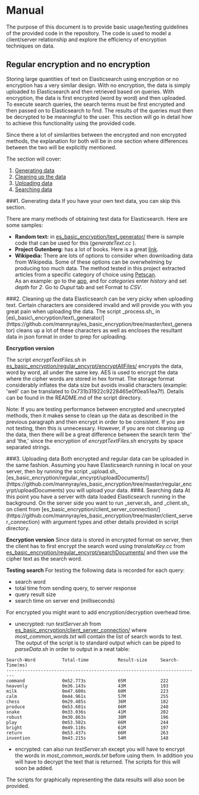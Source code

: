 # Manual
The purpose of this document is to provide basic usage/testing guidelines of the provided code in the repository. The code is used to model a client/server relationship and explore the efficiency of encryption techniques on data.


## Regular encryption and no encryption
Storing large quantities of text on Elasticsearch using encryption or no encryption has a very similar design. With no encryption, the data is simply uploaded to Elasticsearch and then retrieved based on queries. With encryption, the data is first encrypted (word by word) and then uploaded. To execute search queries, the search terms must be first encrypted and then passed on to Elasticsearch to find. The results of the queries must then be decrypted to be meaningful to the user. This section will go in detail how to achieve this functionality using the provided code.

Since there a lot of similarities between the encrypted and non encrypted methods, the explanation for both will be in one section where differences between the two will be explicitly mentioned.

The section will cover:


1. [Generating data](#gd)
2. [Cleaning up the data](#cutd)
3. [Uploading data](#ud)
4. [Searching data](#sd)

<a name="gd">
###1. Generating data
</a>
If you have your own text data, you can skip this section.

There are many methods of obtaining test data for Elasticsearch. Here are some samples:
* **Random text:** in [es\_basic\_encryption/text\_generator/](https://github.com/mannyray/es_basic_encryption/tree/master/text_generator) there is sample code that can be used for this (_generateText.cc_ ). 
* **Project Gutenberg:** has a lot of books. Here is a great [link](https://www.gutenberg.org/wiki/Gutenberg:The_CD_and_DVD_Project).
* **Wikipedia:** There are lots of options to consider when downloading data from Wikipedia. Some of these options can be overwhelming by producing too much data. The method tested in this project extracted articles from a specific category of choice using [Petscan](https://meta.wikimedia.org/wiki/PetScan/en).  
As an example: go to the [app](https://petscan.wmflabs.org/), and for _categories_ enter _history_ and set _depth_ for _2_. Go to _Ouput_ tab and set Format to _CSV_.

<a name="cutd">
###2. Cleaning up the data
</a>
Elasticsearch can be very picky when uploading text. Certain characters are considered invalid and will provide you with you great pain when uploading the data. The script _process.sh_ in [es\_basic\_encryption/text\_generator/](https://github.com/mannyray/es_basic_encryption/tree/master/text_generator) cleans up a lot of these characters as well as encloses the resultant data in json format in order to prep for uploading.


**Encryption version**

The script _encryptTextFiles.sh_ in [es_basic_encryption/regular_encyrpt/encryptAllFiles/](https://github.com/mannyray/es_basic_encryption/tree/master/regular_encyrpt/encryptAllFiles) encrypts the data, word by word, all under the same key. AES is used to encrypt the data where the cipher words are stored in hex format. The storage format considerably inflates the data size but avoids invalid characters (example: 'well' can be translated to 0x731b31922c9228465e0f0ea51ea7f). Details can be found in the README.md of the script directory. 


Note: If you are testing performance between encrypted and unecrypted methods, then it makes sense to clean up the data as described in the previous paragraph and then encrypt in order to be consistent. If you are not testing, then this is unnecessary. However, if you are not cleaning up the data, then there will be a great difference between the search term 'the' and 'the,' since the encryption of _encryptTextFiles.sh_ encrypts by space separated strings.


<a name="ud">
###3. Uploading data
</a>
Both encrypted and regular data can be uploaded in the same fashion. Assuming you have Elasticsearch running in local on your server, then by running the script _upload.sh_ [es_basic_encryption/regular_encyrpt/uploadDocuments/](https://github.com/mannyray/es_basic_encryption/tree/master/regular_encyrpt/uploadDocuments) you will upload your data.


<a name="sd">
###4. Searching data
</a>
At this point you have a server with data loaded Elasticsearch running in the background. On the server side you want to run _server.sh_ and _client.sh_ on client from [es_basic_encryption/client_server_connection/](https://github.com/mannyray/es_basic_encryption/tree/master/client_server_connection) with argument types and other details provided in script directory.

**Encryption version**
Since data is stored in encrypted format on server, then the client has to first encrypt the search word using _translateKey.cc_ from [es_basic_encryption/regular_encyrpt/searchDocuments/](https://github.com/mannyray/es_basic_encryption/tree/master/regular_encyrpt/searchDocuments) and then use the cipher text as the search word.

**Testing search**
For testing the following data is recorded for each query:
* search word
* total time from sending query, to server response
* query result size
* search time on server end (milliseconds) 

For encrypted you might want to add encryption/decryption overhead time.

* unecrypted: run _testServer.sh_ from [es_basic_encryption/client_server_connection/](https://github.com/mannyray/es_basic_encryption/tree/master/client_server_connection) where _most\_common\_words.txt_ will contain the list of search words to test. The output of the script is to standard output which can be piped to _parseData.sh_ in order to output in a neat table:
```
Search-Word          Total-time           Result-size     Search-Time(ms)
-------------------------------------------------------------------------
command              0m52.773s            65M             222            
heavenly             0m36.143s            43M             193            
milk                 0m47.600s            60M             223            
calm                 0m44.961s            57M             255            
chess                0m29.485s            36M             182            
produce              0m53.601s            66M             240            
snake                0m33.036s            41M             202            
robust               0m30.863s            38M             196            
play                 0m53.502s            66M             244            
bright               0m49.110s            61M             197            
return               0m53.437s            66M             263            
invention            0m43.215s            54M             148 
```

* encrypted: can also run _testServer.sh_ except you will have to encrypt the words in _most\_common\_words.txt_ before using them. In addition you will have to decrypt the text that is returned. The scripts for this will soon be added.

The scripts for graphically representing the data results will also soon be provided.
